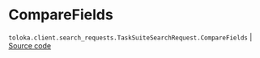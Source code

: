 # CompareFields
`toloka.client.search_requests.TaskSuiteSearchRequest.CompareFields` | [Source code](https://github.com/Toloka/toloka-kit/blob/v0.1.25/src/client/search_requests.py#L597)

